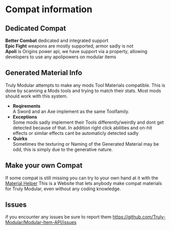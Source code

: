 # Compat information
## Dedicated Compat
**Better Combat** dedicated and integrated support  
**Epic Fight** weapons are mostly supported, armor sadly is not  
**Apoli** is Origins power api, we have support via a property, allowing developers to use any apolipowers on modular items  
## Generated Material Info
Truly Modular attempts to make any mods Tool Materials compatible.
This is done by scanning a Mods tools and trying to match their stats.
Most mods should work with this system.
- **Reqirements**  
A Sword and an Axe implement as the same Toolfamily.
- **Exceptions**  
Some mods sadly implement their Tools differently/weirdly and dont get detected because of that.
In addition right click abilities and on-hit effects or similar effects cant be automaticly detected sadly
- **Quirks**  
Sometimes the texturing or Naming of the Generated Material may be odd, this is simply due to the generative nature.
  
## Make your own Compat  
  
If some compat is still missing you can try to your own hand at it with the [Material Helper](https://truly-modular.github.io/Material-Helper/)
This is a Website that lets anybody make compat materials for Truly Modular, even without any coding knowledge.

## Issues
if you encounter any issues be sure to report them https://github.com/Truly-Modular/Modular-Item-API/issues
